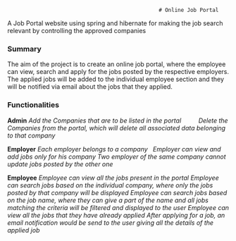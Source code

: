                                                     # Online Job Portal

A Job Portal website using spring and hibernate for making the job search relevant by controlling the approved companies

### Summary

The aim of the project is to create an online job portal, where the employee can view, search and apply for the jobs posted by the respective employers. The applied jobs will be added to the individual employee section and they will be notified via email about the jobs that they applied. 

### Functionalities

**Admin**
  *Add the Companies that are to be listed in the portal*          
  *Delete the Companies from the portal, which will delete all associated data belonging to that company*

**Employer**
  *Each employer belongs to a company*
  *Employer can view and add jobs only for his company*
  *Two employer of the same company cannot update jobs posted by the other one*
  
**Employee**
  *Employee can view all the jobs present in the portal*
  *Employee can search jobs based on the individual company, where only the jobs posted by that company will be displayed*
  *Employee can search jobs based on the job name, where they can give a part of the name and all jobs matching the criteria       will be filtered and displayed to the user*
  *Employee can view all the jobs that they have already applied*
  *After applying for a job, an email notification would be send to the user giving all the details of the applied job*
